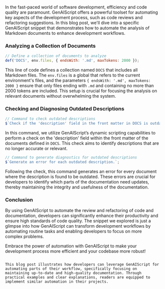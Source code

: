 In the fast-paced world of software development, efficiency and code quality are paramount. GenAIScript offers a powerful toolset for automating key aspects of the development process, such as code reviews and refactoring suggestions. In this blog post, we'll dive into a specific GenAIScript snippet that demonstrates how to automate the analysis of Markdown documents to enhance development workflows.

### Analyzing a Collection of Documents

```javascript
// Define a collection of documents to analyze
def('DOCS', env.files, { endsWith: '.md', maxTokens: 2000 });
```

This line of code defines a collection named `DOCS` that includes all Markdown files. The `env.files` is a global that refers to the current environment's files, and the parameters `{ endsWith: '.md', maxTokens: 2000 }` ensure that only files ending with `.md` and containing no more than 2000 tokens are included. This setup is crucial for focusing the analysis on relevant documents without overwhelming the system.

### Checking and Diagnosing Outdated Descriptions

```javascript
// Command to check outdated descriptions
$`Check if the 'description' field in the front matter in DOCS is outdated.`;
```

In this command, we utilize GenAIScript’s dynamic scripting capabilities to perform a check on the 'description' field within the front matter of the documents defined in `DOCS`. This check aims to identify descriptions that are no longer accurate or relevant.

```javascript
// Command to generate diagnostics for outdated descriptions
$`Generate an error for each outdated description.`;
```

Following the check, this command generates an error for every document where the description is found to be outdated. These errors are crucial for developers to identify which parts of the documentation need updates, thereby maintaining the integrity and usefulness of the documentation.

### Conclusion

By using GenAIScript to automate the review and refactoring of code and documentation, developers can significantly enhance their productivity and ensure high standards of code quality. The snippet we explored is just a glimpse into how GenAIScript can transform development workflows by automating routine tasks and enabling developers to focus on more complex problems.

Embrace the power of automation with GenAIScript to make your development process more efficient and your codebase more robust!
```

This blog post illustrates how developers can leverage GenAIScript for automating parts of their workflow, specifically focusing on maintaining up-to-date and high-quality documentation. Through practical examples and clear explanations, readers are equipped to implement similar automation in their projects.